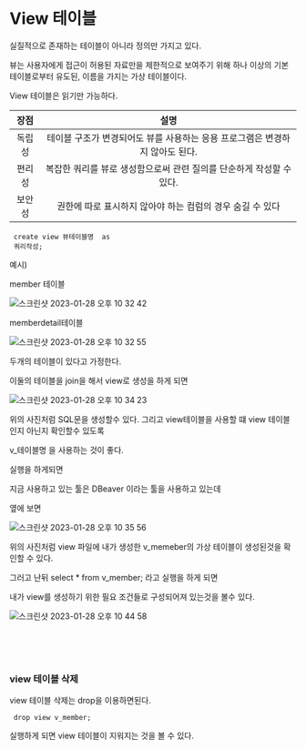 # View 테이블 

 실질적으로 존재하는 테이블이 아니라 정의만 가지고 있다.
 
 뷰는 사용자에게 접근이 허용된 자료만을 제한적으로 보여주기 위해 하나 이상의 기본 테이블로부터 유도된, 이름을 가지는 가상 테이블이다.
 
 View 테이블은 읽기만 가능하다.

|장점| 설명|
|:---:|:----:|
|독립성|테이블 구조가 변경되어도 뷰를 사용하는 응용 프로그램은 변경하지 않아도 된다.|
|편리성|복잡한 쿼리를 뷰로 생성함으로써 관련 질의를 단순하게 작성할 수 있다.|
|보안성|권한에 따로 표시하지 않아야 하는 컴럼의 경우 숨길 수 있다|


``` 
 create view 뷰테이블명  as 
 쿼리작성;
```

예시)

member 테이블 

![스크린샷 2023-01-28 오후 10 32 42](https://user-images.githubusercontent.com/104719555/215269130-88a155db-c331-4b33-af93-68edcbd862ff.png)

memberdetail테이블 

![스크린샷 2023-01-28 오후 10 32 55](https://user-images.githubusercontent.com/104719555/215269145-e9f5e5af-6550-4434-b6f8-b6651008b444.png)


두개의 테이블이 있다고 가정한다.

이둘의 테이블을 join을 해서 view로 생성을 하게 되면 

![스크린샷 2023-01-28 오후 10 34 23](https://user-images.githubusercontent.com/104719555/215269235-d8e54272-7e86-463d-a2a9-4e70932bd77b.png)

위의 사진처럼 SQL문을 생성할수 있다. 그리고 view테이블을 사용할 떄 view 테이블인지 아닌지 확인할수 있도록 

v_테이블명 을 사용하는 것이 좋다.

실행을 하게되면 

지금 사용하고 있는 툴은 DBeaver 이라는 툴을 사용하고 있는데 

옆에 보면 

![스크린샷 2023-01-28 오후 10 35 56](https://user-images.githubusercontent.com/104719555/215269321-46c23ef2-f17b-41d9-98b1-d2f352049d20.png)

위의 사진처럼 view 파일에 내가 생성한 v_memeber의 가상 테이블이 생성된것을 확인할 수 있다.

그러고 난뒤 select * from v_member; 라고 실행을 하게 되면 

내가 view를 생성하기 위한 필요 조건들로 구성되어져 있는것을 볼수 있다.

![스크린샷 2023-01-28 오후 10 44 58](https://user-images.githubusercontent.com/104719555/215269756-6b578ac9-83b9-473b-bda0-2cf499666e11.png)


<br>
<br>
<br>

### view 테이블 삭제 

view 테이블 삭제는 drop을 이용하면된다.

``` 
 drop view v_member;
```

실행하게 되면 view 테이블이 지워지는 것을 볼 수 있다.
